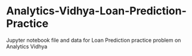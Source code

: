 # Analytics-Vidhya-Loan-Prediction-Practice
 Jupyter notebook file and data for Loan Prediction practice problem on Analytics Vidhya
